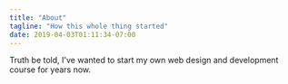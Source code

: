 ```yaml
---
title: "About"
tagline: "How this whole thing started"
date: 2019-04-03T01:11:34-07:00
---
```


Truth be told, I've wanted to start my own web design and development course for years now.

